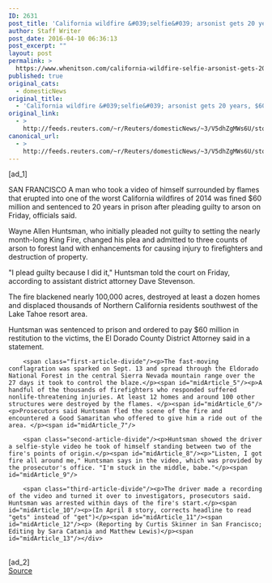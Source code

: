 ```yaml
---
ID: 2631
post_title: 'California wildfire &#039;selfie&#039; arsonist gets 20 years, $60 million fine'
author: Staff Writer
post_date: 2016-04-10 06:36:13
post_excerpt: ""
layout: post
permalink: >
  https://www.whenitson.com/california-wildfire-selfie-arsonist-gets-20-years-60-million-fine/
published: true
original_cats:
  - domesticNews
original_title:
  - 'California wildfire &#039;selfie&#039; arsonist gets 20 years, $60 million fine'
original_link:
  - >
    http://feeds.reuters.com/~r/Reuters/domesticNews/~3/V5dhZgMWs6U/story01.htm
canonical_url:
  - >
    http://feeds.reuters.com/~r/Reuters/domesticNews/~3/V5dhZgMWs6U/story01.htm
---
```

 [ad_1]
<br><div id="articleText">
<span id="midArticle_start"/>

<span class="focusParagraph" readability="5"><p><span class="articleLocation">SAN FRANCISCO</span> A man who took a video of himself surrounded by flames that erupted into one of the worst California wildfires of 2014 was fined $60 million and sentenced to 20 years in prison after pleading guilty to arson on Friday, officials said.  </p></span><span id="midArticle_0"/><p>Wayne Allen Huntsman, who initially pleaded not guilty to setting the nearly month-long King Fire, changed his plea and admitted to three counts of arson to forest land with enhancements for causing injury to firefighters and destruction of property.</p><span id="midArticle_1"/><p>"I plead guilty because I did it," Huntsman told the court on Friday, according to assistant district attorney Dave Stevenson. </p><span id="midArticle_2"/><p>The fire blackened nearly 100,000 acres, destroyed at least a dozen homes and displaced thousands of Northern California residents southwest of the Lake Tahoe resort area.</p><span id="midArticle_3"/><p>Huntsman was sentenced to prison and ordered to pay $60 million in restitution to the victims, the El Dorado County District Attorney said in a statement.</p><span id="midArticle_4"/>
        
        <span class="first-article-divide"/><p>The fast-moving conflagration was sparked on Sept. 13 and spread through the Eldorado National Forest in the central Sierra Nevada mountain range over the 27 days it took to control the blaze.</p><span id="midArticle_5"/><p>A handful of the thousands of firefighters who responded suffered nonlife-threatening injuries. At least 12 homes and around 100 other structures were destroyed by the flames. </p><span id="midArticle_6"/><p>Prosecutors said Huntsman fled the scene of the fire and encountered a Good Samaritan who offered to give him a ride out of the area. </p><span id="midArticle_7"/>
        
        <span class="second-article-divide"/><p>Huntsman showed the driver a selfie-style video he took of himself standing between two of the fire's points of origin.</p><span id="midArticle_8"/><p>"Listen, I got fire all around me," Huntsman says in the video, which was provided by the prosecutor's office. "I'm stuck in the middle, babe."</p><span id="midArticle_9"/>
        
        <span class="third-article-divide"/><p>The driver made a recording of the video and turned it over to investigators, prosecutors said. Huntsman was arrested within days of the fire's start.</p><span id="midArticle_10"/><p>(In April 8 story, corrects headline to read "gets" instead of "get")</p><span id="midArticle_11"/><span id="midArticle_12"/><p> (Reporting by Curtis Skinner in San Francisco; Editing by Sara Catania and Matthew Lewis)</p><span id="midArticle_13"/></div>
<br>[ad_2]
<br><a href="http://feeds.reuters.com/~r/Reuters/domesticNews/~3/V5dhZgMWs6U/story01.htm">Source </a>